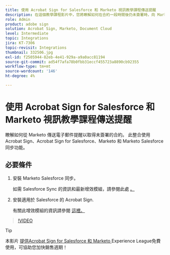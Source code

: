 ```yaml
---
title: 使用 Acrobat Sign for Salesforce 和 Marketo 視訊教學課程傳送提醒
description: 在這個教學課程影片中，您將瞭解如何在合約一段時間後仍未簽署時，向 Marketo 傳送電子郵件提醒
role: Admin
product: adobe sign
solution: Acrobat Sign, Marketo, Document Cloud
level: Intermediate
topic: Integrations
jira: KT-7306
topic-revisit: Integrations
thumbnail: 332506.jpg
exl-id: f2505944-82eb-4e41-929a-a9a0acc81194
source-git-commit: ad54f7afa78b0fbb31eccf455723a8890cb92355
workflow-type: tm+mt
source-wordcount: '146'
ht-degree: 4%

---
```


# 使用 Acrobat Sign for Salesforce 和 Marketo 視訊教學課程傳送提醒

瞭解如何從 Marketo 傳送電子郵件提醒以取得未簽署的合約。 此整合使用 Acrobat Sign、Acrobat Sign for Salesforce、Marketo 和 Marketo Salesforce 同步功能。

## 必要條件

1. 安裝 Marketo Salesforce 同步。

   如需 Salesforce Sync 的資訊和最新增效模組，請參閱此處 [ 。](https://experienceleague.adobe.com/docs/marketo/using/product-docs/crm-sync/salesforce-sync/understanding-the-salesforce-sync.html)

1. 安裝適用於 Salesforce 的 Acrobat Sign.

   有關此增效模組的資訊請參閱 [ 這裡。](https://helpx.adobe.com/ca/sign/using/salesforce-integration-installation-guide.html)

>[!VIDEO](https://video.tv.adobe.com/v/332506?quality=12&learn=on&hidetitle=true)

>[!TIP]
>
>本影片 [ 提供Acrobat Sign for Salesforce 和 Marketo ](https://experienceleague.adobe.com/?recommended=Sign-U-1-2021.1) Experience League免費使用，可協助您加快銷售週期！

